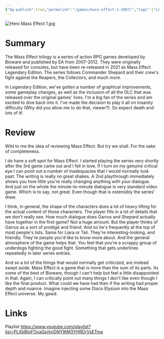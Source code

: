 ```yaml
---
{"dg-publish":true,"permalink":"/games/mass-effect-1-2007/","tags":["LP"],"created":"2023-12-08","updated":"2024-08-05"}
---
```



![Hero Mass Effect 1.jpg](/img/user/Attachments/Hero%20Mass%20Effect%201.jpg)

# Summary

The Mass Effect trilogy is a series of action RPG games developed by Bioware and published by EA from 2007-2012. They were originally released for consoles, but have been re-released in 2021 as Mass Effect Legendary Edition. The series follows Commander Shepard and their crew's fight against the Reapers, the Collectors, and much more.

In Legendary Edition, we've gotten a number of graphical improvements, some gameplay changes, as well as the inclusion of all the DLC that was released over the original games' lives. I'm a big fan of the series and am excited to dive back into it. I've made the decision to play it all on Insanity difficulty (Why did you allow me to do that, viewer?). So expect death and lots of it!

# Review

Wild to me the idea of reviewing Mass Effect. But try we shall. For the sake of completeness.

I do have a soft spot for Mass Effect. I started playing the series very shortly after the 3rd game came out and I fell in love. If I turn on my genuine critical eye I can point out a number of inadequacies that I would normally look past. The writing is really no great shakes. A 2nd playthrough immediately shows you how little you're really changing anything with your dialogue. And just on the whole the minute-to-minute dialogue is very standard video game. Which is to say, not great. Even though that is ostensibly the series' draw.

I think, in general, the shape of the characters does a lot of heavy lifting for the actual content of those characters. The player fills in a lot of details that we don't really see. How much dialogue does Garrus and Shepard actually have together in the first game? Not a huge amount. But the player thinks of Garrus as a sort of protégé and friend. And so he's frequently at the top of most people's lists. Same for Liara or Tali. They're interesting-looking, and friendly. They're people you'd like to know more about. And the general atmosphere of the game helps that. You feel that you're a scrappy group of underdogs fighting the good fight. Something that gets underlines repeatedly in later series entries.

And so a lot of the things that would normally get criticized, are instead swept aside. Mass Effect is a game that is more than the sum of its parts. Its some of the best of Bioware, though I can't help but feel a little disappointed in that. Again, I can critically point out many things I don't like even though I like the final product. What could we have had then if the writing had proper depth and nuance. Imagine injecting some Disco Elysium into the Mass Effect universe. My gawd.

# Links

Playlist https://www.youtube.com/playlist?list=PLXbBIoFOxaQsrknDNY9tM3YHRDrVsETma
